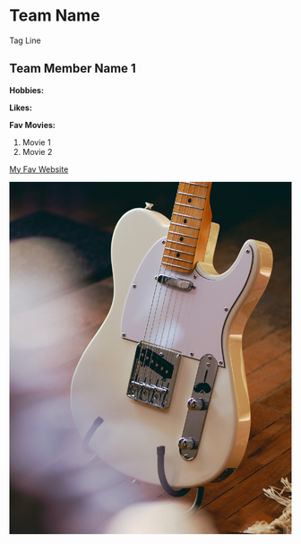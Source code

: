 # Team Name
Tag Line

## Team Member Name 1

**Hobbies:**

**Likes:**

**Fav Movies:**
1. Movie 1
2. Movie 2

[My Fav Website](https://www.amazon.ca)

![Fender Telecaster](images/tele.jpg)

<!--Hello-->